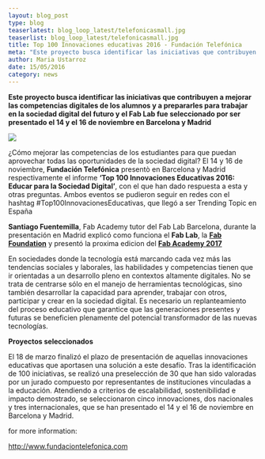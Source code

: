 ```yaml
---
layout: blog_post
type: blog
teaserlatest: blog_loop_latest/telefonicasmall.jpg
teaserlist: blog_loop_latest/telefonicasmall.jpg
title: Top 100 Innovaciones educativas 2016 - Fundación Telefónica
meta: "Este proyecto busca identificar las iniciativas que contribuyen a mejorar las competencias digitales de los alumnos y a prepararles para trabajar en la sociedad digital del futuro y el Fab Lab fue seleccionado por ser presentado el 14 y el 16 de noviembre en Barcelona y Madrid"
author: Maria Ustarroz
date: 15/05/2016
category: news
---
```


<strong>Este proyecto busca identificar las iniciativas que contribuyen a mejorar las competencias digitales de los alumnos y a prepararles para trabajar en la sociedad digital del futuro y el Fab Lab fue seleccionado por ser presentado el 14 y el 16 de noviembre en Barcelona y Madrid</strong><br>

<img src= "http://www.fablabbcn.org/img/blog/blog_loop_latest/telefonica1.jpg" align="middle"> 
<br>

¿Cómo mejorar las competencias de los estudiantes para que puedan aprovechar todas las oportunidades de la sociedad digital? El 14 y 16 de noviembre, <strong>Fundación Telefónica</strong> presentò en Barcelona y Madrid respectivamente el informe <strong>‘Top 100 Innovaciones Educativas 2016: Educar para la Sociedad Digital’</strong>, con el que han dado respuesta a esta y otras preguntas. Ambos eventos se pudieron seguir en redes con el hashtag #Top100InnovacionesEducativas, que llegó a ser Trending Topic en España<br>

<strong>Santiago Fuentemilla</strong>, Fab Academy tutor del Fab Lab Barcelona, durante la presentación en Madrid explicó como funciona el <strong>Fab Lab</strong>, la <strong><a href="http://www.fabfoundation.org/?_ga=1.129159246.351943665.1481728902">Fab Foundation</a></strong> y presentó la proxima edicion del <strong><a href="http://fabacademy.org/">Fab Academy 2017</a></strong><br>

En sociedades donde la tecnología está marcando cada vez más las tendencias sociales y laborales, las habilidades y competencias tienen que ir orientadas a un desarrollo pleno en contextos altamente digitales. No se trata de centrarse sólo en el manejo de herramientas tecnológicas, sino también desarrollar la capacidad para aprender, trabajar con otros, participar y crear en la sociedad digital. Es necesario un replanteamiento del proceso educativo que garantice que las generaciones presentes y futuras se beneficien plenamente del potencial transformador de las nuevas tecnologías.<br>

<strong>Proyectos seleccionados</strong><br>

El 18 de marzo finalizó el plazo de presentación de aquellas innovaciones educativas que aportasen una solución a este desafío. Tras la identificación de 100 iniciativas, se realizó una preselección de 30 que han sido valoradas por un jurado compuesto por representantes de instituciones vinculadas a la educación. Atendiendo a criterios de escalabilidad, sostenibilidad e impacto demostrado, se seleccionaron cinco innovaciones, dos nacionales y tres internacionales, que se han presentado el 14 y el 16 de noviembre en Barcelona y Madrid.<br>

for more information: <br>

<a href="http://www.fundaciontelefonica.com/educacion_innovacion/desafio_educacion/">http://www.fundaciontelefonica.com</a> <br>




